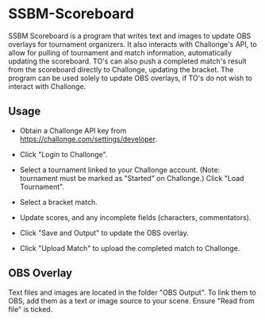 # SSBM-Scoreboard

SSBM Scoreboard is a program that writes text and images to update OBS overlays for tournament organizers. 
It also interacts with Challonge's API, to allow for pulling of tournament and match information, automatically updating the scoreboard. 
TO's can also push a completed match's result from the scoreboard directly to Challonge, updating the bracket.
The program can be used solely to update OBS overlays, if TO's do not wish to interact with Challonge.

## Usage

* Obtain a Challonge API key from https://challonge.com/settings/developer.

* Click "Login to Challonge".

* Select a tournament linked to your Challonge account. (Note: tournament must be marked as "Started" on Challonge.) Click "Load Tournament".

* Select a bracket match.

* Update scores, and any incomplete fields (characters, commentators). 

* Click "Save and Output" to update the OBS overlay.

* Click "Upload Match" to upload the completed match to Challonge.

## OBS Overlay

Text files and images are located in the folder "OBS Output". To link them to OBS, add them as a text or image source to your scene. Ensure "Read from file" is ticked.
